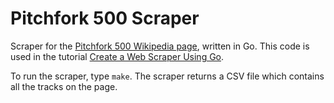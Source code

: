 # Pitchfork 500 Scraper

Scraper for the [Pitchfork 500 Wikipedia page](https://en.wikipedia.org/wiki/The_Pitchfork_500), written in Go. This code is used in the tutorial [Create a Web Scraper Using Go](https://darshancrout.ai/post/create-a-web-scraper-using-go/).

To run the scraper, type `make`. The scraper returns a CSV file which contains all the tracks on the page.
